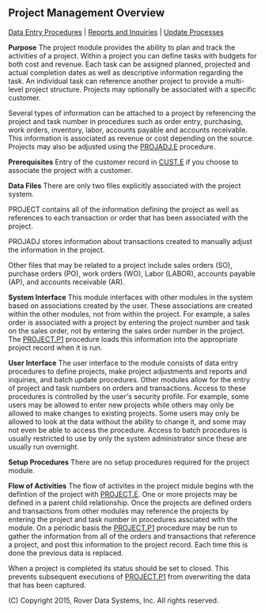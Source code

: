 ## Project Management Overview
<PageHeader />

[Data Entry Procedures](./README.md) | [Reports and Inquiries](./README.md) | [Update Processes](./README.md)

**Purpose**
The project module provides the ability to plan and track the activities of a
project. Within a project you can define tasks with budgets for both cost and
revenue. Each task can be assigned planned, projected and actual completion
dates as well as descriptive information regarding the task. An individual
task can reference another project to provide a multi-level project structure.
Projects may optionally be associated with a specific customer.

Several types of information can be attached to a project by referencing the
project and task number in procedures such as order entry, purchasing, work
orders, inventory, labor, accounts payable and accounts receivable. This
information is associated as revenue or cost depending on the source. Projects
may also be adjusted using the [PROJADJ.E](./README.md) procedure.

**Prerequisites**
Entry of the customer record in [CUST.E](./README.md) if you choose to
associate the project with a customer.

**Data Files**
There are only two files explicitly associated with the project system.

PROJECT contains all of the information defining the project as well as
references to each transaction or order that has been associated with the
project.

PROJADJ stores information about transactions created to manually adjust the
information in the project.

Other files that may be related to a project include sales orders (SO),
purchase orders (PO), work orders (WO), Labor (LABOR), accounts payable (AP),
and accounts receivable (AR).

**System Interface**
This module interfaces with other modules in the system based on associations
created by the user. These associations are created within the other modules,
not from within the project. For example, a sales order is associated with a
project by entering the project number and task on the sales order, not by
entering the sales order number in the project. The
[PROJECT.P1](./README.md) procedure loads this information into the
appropriate project record when it is run.

**User Interface**
The user interface to the module consists of data entry procedures to define
projects, make project adjustments and reports and inquiries, and batch update
procedures. Other modules allow for the entry of project and task numbers on
orders and transactions. Access to these procedures is controlled by the
user's security profile. For example, some users may be allowed to enter new
projects while others may only be allowed to make changes to existing
projects. Some users may only be allowed to look at the data without the
ability to change it, and some may not even be able to access the procedure.
Access to batch procedures is usually restricted to use by only the system
administrator since these are usually run overnight.

**Setup Procedures**
There are no setup procedures required for the project module.

**Flow of Activities**
The flow of activites in the project midule begins wth the defintion of the
project with [PROJECT.E](./README.md). One or more projects may be defined
in a parent child relationship. Once the projects are defined orders and
transactions from other modules may reference the projects by entering the
project and task number in procedures assciated with the module. On a periodic
basis the [PROJECT.P1](./README.md) procedure may be run to gather the
information from all of the orders and transactions that reference a project,
and post this information to the project record. Each time this is done the
previous data is replaced.

When a project is completed its status should be set to closed. This prevents
subsequent executions of [PROJECT.P1](./README.md) from overwriting the
data that has been captured.


(C) Copyright 2015, Rover Data Systems, Inc.
All rights reserved.<br>
<badge text= "Version 8.10.57 " vertical="middle" />

<PageFooter />
